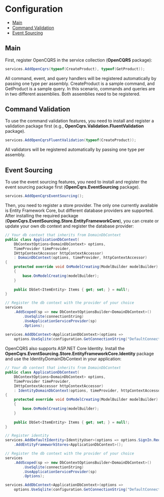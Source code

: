 # Configuration

- [Main](#main)
- [Command Validation](Command-Validation)
- [Event Sourcing](#event-sourcing)

<a name="main"></a>
## Main
First, register OpenCQRS in the service collection (**OpenCQRS** package):
```C#
services.AddOpenCqrs(typeof(CreateProduct), typeof(GetProduct));
```
All command, event, and query handlers will be registered automatically by passing one type per assembly.
CreateProduct is a sample command, and GetProduct is a sample query.
In this scenario, commands and queries are in two different assemblies.
Both assemblies need to be registered.

<a name="command-validation"></a>
## Command Validation
To use the command validation features, you need to install and register a validation package first (e.g., **OpenCqrs.Validation.FluentValidation** package).
```C#
services.AddOpenCqrsFluentValidation(typeof(CreateProduct));
```
All validators will be registered automatically by passing one type per assembly.

<a name="event-sourcing"></a>
## Event Sourcing
To use the event sourcing features, you need to install and register the event sourcing package first (**OpenCqrs.EventSourcing** package).
```C#
services.AddOpenCqrsEventSourcing();
```
Then, you need to register a store provider. The only one currently available is Entity Framework Core, but different database providers are supported. After installing the required package (**OpenCqrs.EventSourcing.Store.EntityFrameworkCore**), you can create or update your own db context and register the database provider:
```C#
// Your db context that inherits from DomainDbContext
public class ApplicationDbContext(
    DbContextOptions<DomainDbContext> options,
    TimeProvider timeProvider,
    IHttpContextAccessor httpContextAccessor)
    : DomainDbContext(options, timeProvider, httpContextAccessor)
{
    protected override void OnModelCreating(ModelBuilder modelBuilder)
    {
        base.OnModelCreating(modelBuilder);
    }
    
    public DbSet<ItemEntity> Items { get; set; } = null!;
}

// Register the db context with the provider of your choice
services
    .AddScoped(sp => new DbContextOptionsBuilder<DomainDbContext>()
        .UseSqlite(connectionString)
        .UseApplicationServiceProvider(sp)
        .Options);
    
services.AddDbContext<ApplicationDbContext>(options =>
    options.UseSqlite(configuration.GetConnectionString("DefaultConnection")));
```
OpenCQRS also supports ASP.NET Core Identity. Install the **OpenCqrs.EventSourcing.Store.EntityFrameworkCore.Identity** package and use the IdentityDomainDbContext in your application:
```C#
// Your db context that inherits from DomainDbContext
public class ApplicationDbContext(
    DbContextOptions<DomainDbContext> options,
    TimeProvider timeProvider,
    IHttpContextAccessor httpContextAccessor)
    : IdentityDomainDbContext(options, timeProvider, httpContextAccessor)
{
    protected override void OnModelCreating(ModelBuilder modelBuilder)
    {
        base.OnModelCreating(modelBuilder);
    }
    
    public DbSet<ItemEntity> Items { get; set; } = null!;
}

// Register identity
services.AddDefaultIdentity<IdentityUser>(options => options.SignIn.RequireConfirmedAccount = true)
    .AddEntityFrameworkStores<ApplicationDbContext>();

// Register the db context with the provider of your choice
services
    .AddScoped(sp => new DbContextOptionsBuilder<DomainDbContext>()
        .UseSqlite(connectionString)
        .UseApplicationServiceProvider(sp)
        .Options);

services.AddDbContext<ApplicationDbContext>(options =>
    options.UseSqlite(configuration.GetConnectionString("DefaultConnection")));
```
